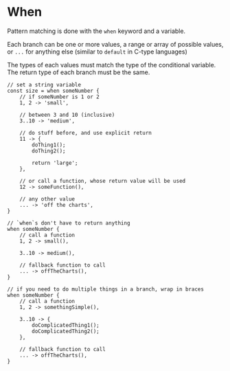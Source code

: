 # When

Pattern matching is done with the `when` keyword and a variable.

Each branch can be one or more values, a range or array of possible values, or `...` for anything else (similar to `default` in C-type languages)

The types of each values must match the type of the conditional variable.
The return type of each branch must be the same.


```
// set a string variable
const size = when someNumber {
	// if someNumber is 1 or 2
	1, 2 -> 'small',

	// between 3 and 10 (inclusive)
	3..10 -> 'medium',

	// do stuff before, and use explicit return
	11 -> {
		doThing1();
		doThing2();

		return 'large';
	},

	// or call a function, whose return value will be used
	12 -> someFunction(),

	// any other value
	... -> 'off the charts',
}

// `when`s don't have to return anything
when someNumber {
	// call a function
	1, 2 -> small(),

	3..10 -> medium(),

	// fallback function to call
	... -> offTheCharts(),
}

// if you need to do multiple things in a branch, wrap in braces
when someNumber {
	// call a function
	1, 2 -> somethingSimple(),

	3..10 -> {
		doComplicatedThing1();
		doComplicatedThing2();
	},

	// fallback function to call
	... -> offTheCharts(),
}
```
